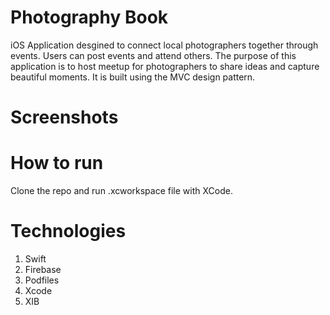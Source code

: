 # Photography Book
iOS Application desgined to connect local photographers together through events. Users can post events and attend others. The purpose of this application is to host meetup for photographers to share ideas and capture beautiful moments. It is built using the MVC design pattern.

# Screenshots

# How to run
Clone the repo and run .xcworkspace file with XCode. 

# Technologies
1. Swift
2. Firebase
3. Podfiles
4. Xcode
5. XIB
